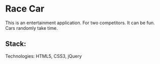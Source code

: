 # Race Car

This is an entertainment application. For two competitors. It can be fun. Cars randomly take time.

## Stack:

Technologies: HTML5, CSS3, jQuery
